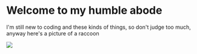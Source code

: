 <html>
  <head>
<link rel="stylesheet" href="style.css">
  </head>
  <body>
<h1> Welcome to my humble abode </h1>
<p> I'm still new to coding and these kinds of things, so don't judge too much, anyway here's a picture of a raccoon </p>
<img src=
  </body>
</html>
